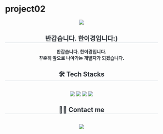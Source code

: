 # project02
<div align= "center">
    <img src="https://capsule-render.vercel.app/api?type=rounded&color=0:f09898,100:f5e161&height=120&text=Welcome%20to%20I%20Kyung%20hub&animation=fadeIn&fontColor=ffffff&fontSize=40" />
    </div>
    <div align= "center"> 
    <h2 style="border-bottom: 1px solid #d8dee4; color: #282d33;"> 반갑습니다. 한이경입니다:) </h2>  
    <div style="font-weight: 700; font-size: 15px; text-align: center; color: #282d33;"> 반갑습니다. 한이경입니다. <br> </li>꾸준히 앞으로 나아가는 개발자가 되겠습니다. </div> 
    </div>
    <div align= "center">
    <h2 style="border-bottom: 1px solid #d8dee4; color: #282d33;"> 🛠️ Tech Stacks </h2> <br> 
    <div style="margin: 0 auto; text-align: center;" align= "center"> <img src="https://img.shields.io/badge/HTML5-E34F26?style=flat-square&logo=HTML5&logoColor=white">
          <img src="https://img.shields.io/badge/Javascript-F7DF1E?style=flat-square&logo=Javascript&logoColor=white">
          <img src="https://img.shields.io/badge/Slack-4A154B?style=flat-square&logo=Slack&logoColor=white">
          <img src="https://img.shields.io/badge/CSS3-1572B6?style=flat-square&logo=CSS3&logoColor=white">
          </div>
    </div>
    <div align= "center">
    <h2 style="border-bottom: 1px solid #d8dee4; color: #282d33;"> 🧑‍💻 Contact me </h2> <br> 
    <div align= "center"> <a href=mailto:egh4870@gmail.com> <img src="https://img.shields.io/badge/Gmail-EA4335?style=flat-square&logo=Gmail&logoColor=white&link=mailto:egh4870@gmail.com"> </a>
          </div>  <br> 
    <div align= "center">  </div> 
    </div>
    
